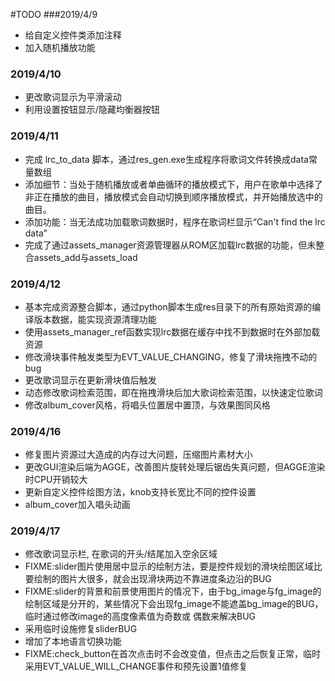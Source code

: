 #TODO
###2019/4/9
+ 给自定义控件类添加注释
+ 加入随机播放功能

### 2019/4/10

+ 更改歌词显示为平滑滚动
+ 利用设置按钮显示/隐藏均衡器按钮

### 2019/4/11

+ 完成 lrc_to_data 脚本，通过res_gen.exe生成程序将歌词文件转换成data常量数组
+ 添加细节：当处于随机播放或者单曲循环的播放模式下，用户在歌单中选择了非正在播放的曲目，播放模式会自动切换到顺序播放模式，并开始播放选中的曲目。
+ 添加功能：当无法成功加载歌词数据时，程序在歌词栏显示“Can't find the lrc data”
+ 完成了通过assets_manager资源管理器从ROM区加载lrc数据的功能，但未整合assets_add与assets_load

### 2019/4/12

+ 基本完成资源整合脚本，通过python脚本生成res目录下的所有原始资源的编译版本数据，能实现资源清理功能
+ 使用assets_manager_ref函数实现lrc数据在缓存中找不到数据时在外部加载资源
+ 修改滑块事件触发类型为EVT_VALUE_CHANGING，修复了滑块拖拽不动的bug
+ 更改歌词显示在更新滑块值后触发
+ 动态修改歌词检索范围，即在拖拽滑块后加大歌词检索范围，以快速定位歌词
+ 修改album_cover风格，将唱头位置居中置顶，与效果图同风格

### 2019/4/16

+ 修复图片资源过大造成的内存过大问题，压缩图片素材大小
+ 更改GUI渲染后端为AGGE，改善图片旋转处理后锯齿失真问题，但AGGE渲染时CPU开销较大
+ 更新自定义控件绘图方法，knob支持长宽比不同的控件设置
+ album_cover加入唱头动画

### 2019/4/17

+ 修改歌词显示栏, 在歌词的开头/结尾加入空余区域
+ FIXME:slider图片使用居中显示的绘制方法，要是控件规划的滑块绘图区域比要绘制的图片大很多，就会出现滑块两边不靠进度条边沿的BUG
+ FIXME:slider的背景和前景使用图片的情况下，由于bg_image与fg_image的绘制区域是分开的，某些情况下会出现fg_image不能遮盖bg_image的BUG，临时通过修改image的高度像素值为奇数或   偶数来解决BUG
+ 采用临时设施修复sliderBUG
+ 增加了本地语言切换功能
+ FIXME:check_button在首次点击时不会改变值，但点击之后恢复正常，临时采用EVT_VALUE_WILL_CHANGE事件和预先设置1值修复
